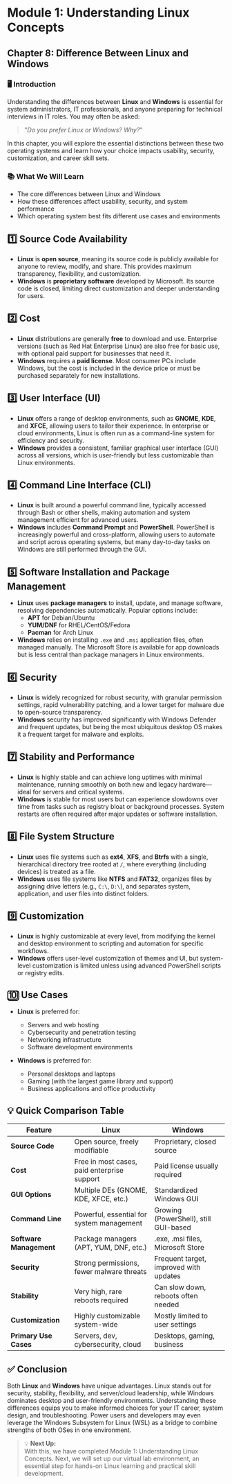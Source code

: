 # Module 1: Understanding Linux Concepts

## Chapter 8: Difference Between Linux and Windows

### 🖥️ Introduction

Understanding the differences between **Linux** and **Windows** is essential for system administrators, IT professionals, and anyone preparing for technical interviews in IT roles. You may often be asked:

> "_Do you prefer Linux or Windows? Why?_"

In this chapter, you will explore the essential distinctions between these two operating systems and learn how your choice impacts usability, security, customization, and career skill sets.

### 📚 What We Will Learn

- The core differences between Linux and Windows
- How these differences affect usability, security, and system performance
- Which operating system best fits different use cases and environments

## 1️⃣ Source Code Availability

- **Linux** is **open source**, meaning its source code is publicly available for anyone to review, modify, and share. This provides maximum transparency, flexibility, and customization.
- **Windows** is **proprietary software** developed by Microsoft. Its source code is closed, limiting direct customization and deeper understanding for users.

## 2️⃣ Cost

- **Linux** distributions are generally **free** to download and use. Enterprise versions (such as Red Hat Enterprise Linux) are also free for basic use, with optional paid support for businesses that need it.
- **Windows** requires a **paid license**. Most consumer PCs include Windows, but the cost is included in the device price or must be purchased separately for new installations.

## 3️⃣ User Interface (UI)

- **Linux** offers a range of desktop environments, such as **GNOME**, **KDE**, and **XFCE**, allowing users to tailor their experience. In enterprise or cloud environments, Linux is often run as a command-line system for efficiency and security.
- **Windows** provides a consistent, familiar graphical user interface (GUI) across all versions, which is user-friendly but less customizable than Linux environments.

## 4️⃣ Command Line Interface (CLI)

- **Linux** is built around a powerful command line, typically accessed through Bash or other shells, making automation and system management efficient for advanced users.
- **Windows** includes **Command Prompt** and **PowerShell**. PowerShell is increasingly powerful and cross-platform, allowing users to automate and script across operating systems, but many day-to-day tasks on Windows are still performed through the GUI.

## 5️⃣ Software Installation and Package Management

- **Linux** uses **package managers** to install, update, and manage software, resolving dependencies automatically. Popular options include:
  - **APT** for Debian/Ubuntu
  - **YUM/DNF** for RHEL/CentOS/Fedora
  - **Pacman** for Arch Linux
- **Windows** relies on installing `.exe` and `.msi` application files, often managed manually. The Microsoft Store is available for app downloads but is less central than package managers in Linux environments.

## 6️⃣ Security

- **Linux** is widely recognized for robust security, with granular permission settings, rapid vulnerability patching, and a lower target for malware due to open-source transparency.
- **Windows** security has improved significantly with Windows Defender and frequent updates, but being the most ubiquitous desktop OS makes it a frequent target for malware and exploits.

## 7️⃣ Stability and Performance

- **Linux** is highly stable and can achieve long uptimes with minimal maintenance, running smoothly on both new and legacy hardware—ideal for servers and critical systems.
- **Windows** is stable for most users but can experience slowdowns over time from tasks such as registry bloat or background processes. System restarts are often required after major updates or software installation.

## 8️⃣ File System Structure

- **Linux** uses file systems such as **ext4**, **XFS**, and **Btrfs** with a single, hierarchical directory tree rooted at `/`, where everything (including devices) is treated as a file.
- **Windows** uses file systems like **NTFS** and **FAT32**, organizes files by assigning drive letters (e.g., `C:\`, `D:\`), and separates system, application, and user files into distinct folders.

## 9️⃣ Customization

- **Linux** is highly customizable at every level, from modifying the kernel and desktop environment to scripting and automation for specific workflows.
- **Windows** offers user-level customization of themes and UI, but system-level customization is limited unless using advanced PowerShell scripts or registry edits.

## 🔟 Use Cases

- **Linux** is preferred for:
  - Servers and web hosting
  - Cybersecurity and penetration testing
  - Networking infrastructure
  - Software development environments

- **Windows** is preferred for:
  - Personal desktops and laptops
  - Gaming (with the largest game library and support)
  - Business applications and office productivity

## 💡 Quick Comparison Table

| Feature                | Linux                                         | Windows                                 |
|------------------------|-----------------------------------------------|-----------------------------------------|
| **Source Code**        | Open source, freely modifiable                | Proprietary, closed source              |
| **Cost**               | Free in most cases, paid enterprise support   | Paid license usually required           |
| **GUI Options**        | Multiple DEs (GNOME, KDE, XFCE, etc.)         | Standardized Windows GUI                |
| **Command Line**       | Powerful, essential for system management     | Growing (PowerShell), still GUI-based   |
| **Software Management**| Package managers (APT, YUM, DNF, etc.)        | .exe, .msi files, Microsoft Store       |
| **Security**           | Strong permissions, fewer malware threats     | Frequent target, improved with updates  |
| **Stability**          | Very high, rare reboots required              | Can slow down, reboots often needed     |
| **Customization**      | Highly customizable system-wide               | Mostly limited to user settings         |
| **Primary Use Cases**  | Servers, dev, cybersecurity, cloud            | Desktops, gaming, business              |

## ✅ Conclusion

Both **Linux** and **Windows** have unique advantages. Linux stands out for security, stability, flexibility, and server/cloud leadership, while Windows dominates desktop and user-friendly environments. Understanding these differences equips you to make informed choices for your IT career, system design, and troubleshooting. Power users and developers may even leverage the Windows Subsystem for Linux (WSL) as a bridge to combine strengths of both OSes in one environment.

> 💡 **Next Up:**  
> With this, we have completed Module 1: Understanding Linux Concepts. Next, we will set up our virtual lab environment, an essential step for hands-on Linux learning and practical skill development.
